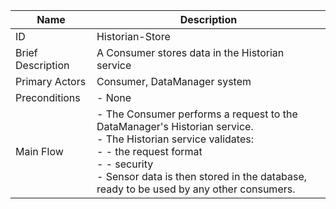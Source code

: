 | Name | Description |
| ---- | --------- |
| ID | Historian-Store |
| Brief Description | A Consumer stores data in the Historian service |
| Primary Actors | Consumer, DataManager system |
| Preconditions | -  None|
| Main Flow | - The Consumer performs a request to the DataManager's Historian service. <br/>- The Historian service validates: <br/>- - the request format <br/>- - security <br/>- Sensor data is then stored in the database, ready to be used by any other consumers.
